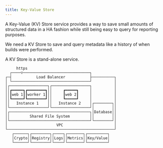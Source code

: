 ```yaml
---
title: Key-Value Store
---
```


A Key-Value (KV) Store service provides a way to save small amounts of structured data in a HA fashion while still being easy to query for reporting purposes.

We need a KV Store to save and query metadata like a history of when builds were performed.

A KV Store is a stand-alone service.

```
     https                                        
  ┌────▽──────────────────────────────┐           
┌─┤           Load Balancer           ├──────────┐
│ └───────────────────────────────────┘          │
│┌─────────────────┐┌─────────────────┐          │
││┏━━━━━┓┏━━━━━━━━┓││     ┏━━━━━┓     │          │
││┃web 1┃┃worker 1┃││     ┃web 2┃     │          │
││┗━━━━━┛┗━━━━━━━━┛││     ┗━━━━━┛     │          │
││   Instance 1    ││   Instance 2    │┌────────┐│
│└─────────────────┘└─────────────────┘│        ││
│┌────────────────────────────────────┐│Database││
││         Shared File System         ││        ││
│└────────────────────────────────────┘└────────┘│
│                      VPC                       │
└────────────────────────────────────────────────┘
   ┌──────┐┌────────┐┌────┐┌───────┐┌─────────┐   
   │Crypto││Registry││Logs││Metrics││Key/Value│   
   └──────┘└────────┘└────┘└───────┘└─────────┘   
```